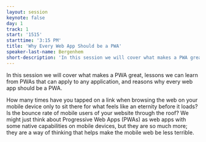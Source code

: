 ```yaml
---
layout: session
keynote: false
day: 1
track: 1
start: '1515'
starttime: '3:15 PM'
title: 'Why Every Web App Should be a PWA'
speaker-last-name: Bergenhem
short-description: 'In this session we will cover what makes a PWA great, lessons we can learn from PWAs that can apply to any application, and reasons why every web app should be a PWA.'
---
```


In this session we will cover what makes a PWA great, lessons we can learn from PWAs that can apply to any application, and reasons why every web app should be a PWA.

How many times have you tapped on a link when browsing the web on your mobile device only to sit there for what feels like an eternity before it loads? Is the bounce rate of mobile users of your website through the roof? We might just think about Progressive Web Apps (PWAs) as web apps with some native capabilities on mobile devices, but they are so much more; they are a way of thinking that helps make the mobile web be less terrible.
